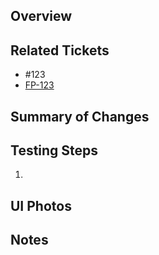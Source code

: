 ## Overview



## Related Tickets

* #123
* [FP-123](https://jira.tacc.utexas.edu/browse/FP-123)

## Summary of Changes



## Testing Steps

1.

## UI Photos



## Notes

